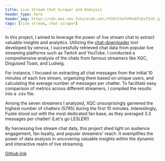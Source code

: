 ```yaml
---
title: Live Stream Chat Scraper and Analysis
header_type: hero
header_img: https://cdn.mos.cms.futurecdn.net/rP2H723xYVPHsEFikvT2i6.jpg
tags: [live stream, chat scraper]
---
```


In this project, I aimed to leverage the power of live stream chat to extract valuable insights and analytics. Utilizing the [chat-downloader](https://github.com/xenova/chat-downloader) tool developed by xenova, I successfully retrieved chat data from popular live streaming platforms such as Twitch and YouTube. I conducted a comprehensive analysis of the chats from famous streamers like XQC, Disguised Toast, and Ludwig.

For instance, I focused on extracting all chat messages from the initial 10 minutes of each live stream, organizing them based on unique users, and calculating the average number of messages per chatter. To facilitate easy comparison of metrics across different streamers, I compiled the results into a .csv file.

Among the seven streamers I analyzed, XQC unsurprisingly garnered the highest number of chatters (5795) during the first 10 minutes. Interestingly, Fuslie stood out with the most dedicated fan base, as they averaged 3.3 messages per chatter! (Let's go LESLER!)

By harnessing live stream chat data, this project shed light on audience engagement, fan loyalty, and popular streamers' reach. It exemplifies the power of data analysis in uncovering valuable insights within the dynamic and interactive realm of live streaming.

[Github link](https://github.com/junyichong/chat-analysis/tree/main)